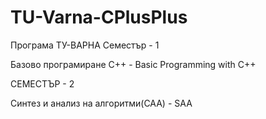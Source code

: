# TU-Varna-CPlusPlus

Програма ТУ-ВАРНА
Семестър - 1

Базово програмиране C++  - Basic Programming with C++

СЕМЕСТЪР - 2

Синтез и анализ на алгоритми(САА)  -  SAA
